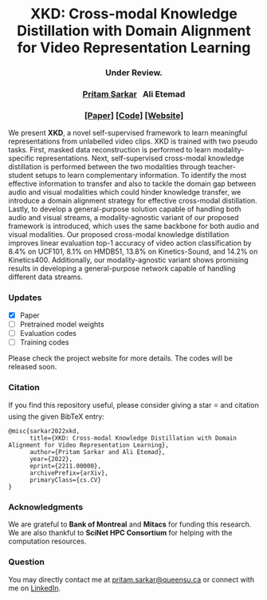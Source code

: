 <h1 align="center"> 
XKD: Cross-modal Knowledge Distillation with Domain Alignment for Video Representation Learning
</h1>

<h3 align="center">
Under Review.
</h3>
<h3 align="center">
<a href="https://www.pritamsarkar.com">Pritam Sarkar</a>
&nbsp;
Ali Etemad
</h3>
<h3 align="center"> 
<a href="https://arxiv.org/pdf/2211.00000.pdf">[Paper]</a> <!-- change with pub link -->
<!-- <a href="./docs/assets/files/xkd_supp.pdf">[Appendix]</a> 
 <a href="https://arxiv.org/pdf/2211.00000.pdf"> [ArXiv]</a>   -->
 <a href="https://github.com/pritamqu/XKD/"> [Code]</a> <a href="https://pritamqu.github.io/XKD/"> [Website]</a>
</h3>

We present **XKD**, a novel self-supervised framework to learn meaningful representations from unlabelled video clips. XKD is trained with two pseudo tasks. First, masked data reconstruction is performed to learn modality-specific representations. Next, self-supervised cross-modal knowledge distillation is performed between the two modalities through teacher-student setups to learn complementary information. To identify the most effective information to transfer and also to tackle the domain gap between audio and visual modalities which could hinder knowledge transfer, we introduce a domain alignment strategy for effective cross-modal distillation. Lastly, to develop a general-purpose solution capable of handling both audio and visual streams, a modality-agnostic variant of our proposed framework is introduced, which uses the same backbone for both audio and visual modalities. Our proposed cross-modal knowledge distillation improves linear evaluation top-1 accuracy of video action classification by 8.4% on UCF101, 8.1% on HMDB51, 13.8% on Kinetics-Sound, and 14.2% on Kinetics400. Additionally, our modality-agnostic variant shows promising results in developing a general-purpose network capable of handling different data streams.


### Updates
- [x] Paper
- [ ] Pretrained model weights
- [ ] Evaluation codes
- [ ] Training codes

Please check the project website for more details. The codes will be released soon.


### Citation
If you find this repository useful, please consider giving a star :star: and citation using the given BibTeX entry:

```
@misc{sarkar2022xkd,
      title={XKD: Cross-modal Knowledge Distillation with Domain Alignment for Video Representation Learning}, 
      author={Pritam Sarkar and Ali Etemad},
      year={2022},
      eprint={2211.00000},
      archivePrefix={arXiv},
      primaryClass={cs.CV}
}
```

### Acknowledgments
We are grateful to **Bank of Montreal** and **Mitacs** for funding this research. We are also thankful to **SciNet HPC Consortium** for helping with the computation resources.

### Question
You may directly contact me at <pritam.sarkar@queensu.ca> or connect with me on [LinkedIn](https://www.linkedin.com/in/sarkarpritam/).
